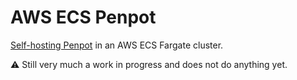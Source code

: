# AWS ECS Penpot
[Self-hosting Penpot](https://help.penpot.app/technical-guide/getting-started/) in an AWS ECS Fargate cluster.

:warning: Still very much a work in progress and does not do anything yet.
